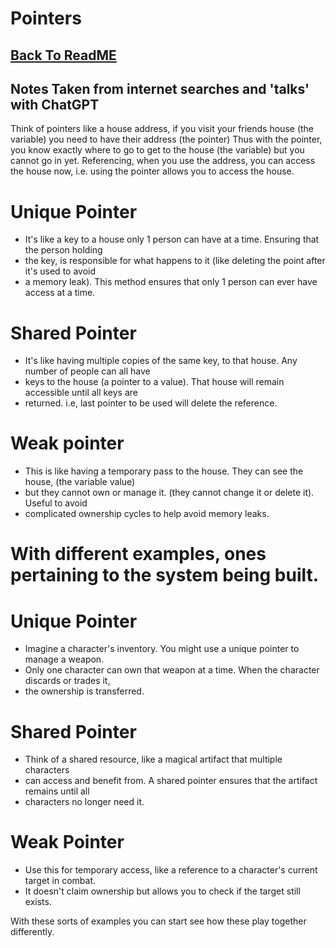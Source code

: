 ﻿# Pointers
## [Back To ReadME](../ReadME.md)
## Notes Taken from internet searches and 'talks' with ChatGPT

Think of pointers like a house address, if you visit your friends house (the variable)
you need to have their address (the pointer)
Thus with the pointer, you know exactly where to go to get to the house (the variable)
but you cannot go in yet.
Referencing, when you use the address, you can access the house now, i.e. using the pointer
allows you to access the house.

# Unique Pointer
*  It's like a key to a house only 1 person can have at a time. Ensuring that the person holding
*  the key, is responsible for what happens to it (like deleting the point after it's used to avoid
*  a memory leak). This method ensures that only 1 person can ever have access at a time.

# Shared Pointer
*  It's like having multiple copies of the same key, to that house. Any number of people can all have
*  keys to the house (a pointer to a value). That house will remain accessible until all keys are
*  returned. i.e, last pointer to be used will delete the reference.

# Weak pointer
*  This is like having a temporary pass to the house. They can see the house, (the variable value)
*  but they cannot own or manage it. (they cannot change it or delete it). Useful to avoid
*  complicated ownership cycles to help avoid memory leaks.

# With different examples, ones pertaining to the system being built.


# Unique Pointer
*  Imagine a character's inventory. You might use a unique pointer to manage a weapon.
*  Only one character can own that weapon at a time. When the character discards or trades it,
*  the ownership is transferred.

# Shared Pointer
*  Think of a shared resource, like a magical artifact that multiple characters
*  can access and benefit from. A shared pointer ensures that the artifact remains until all
*  characters no longer need it.

# Weak Pointer
*  Use this for temporary access, like a reference to a character's current target in combat.
*  It doesn't claim ownership but allows you to check if the target still exists.

With these sorts of examples you can start see how these play together differently.
